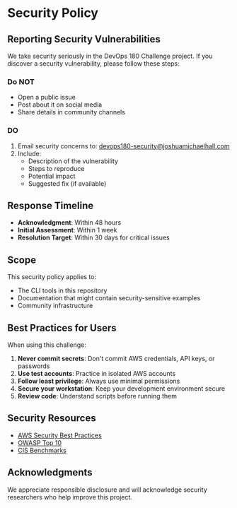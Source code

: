 # Security Policy

## Reporting Security Vulnerabilities

We take security seriously in the DevOps 180 Challenge project. If you discover a security vulnerability, please follow these steps:

### Do NOT

- Open a public issue
- Post about it on social media
- Share details in community channels

### DO

1. Email security concerns to: devops180-security@joshuamichaelhall.com
2. Include:
   - Description of the vulnerability
   - Steps to reproduce
   - Potential impact
   - Suggested fix (if available)

## Response Timeline

- **Acknowledgment**: Within 48 hours
- **Initial Assessment**: Within 1 week
- **Resolution Target**: Within 30 days for critical issues

## Scope

This security policy applies to:
- The CLI tools in this repository
- Documentation that might contain security-sensitive examples
- Community infrastructure

## Best Practices for Users

When using this challenge:

1. **Never commit secrets**: Don't commit AWS credentials, API keys, or passwords
2. **Use test accounts**: Practice in isolated AWS accounts
3. **Follow least privilege**: Always use minimal permissions
4. **Secure your workstation**: Keep your development environment secure
5. **Review code**: Understand scripts before running them

## Security Resources

- [AWS Security Best Practices](https://aws.amazon.com/architecture/security-identity-compliance/)
- [OWASP Top 10](https://owasp.org/www-project-top-ten/)
- [CIS Benchmarks](https://www.cisecurity.org/cis-benchmarks/)

## Acknowledgments

We appreciate responsible disclosure and will acknowledge security researchers who help improve this project.
